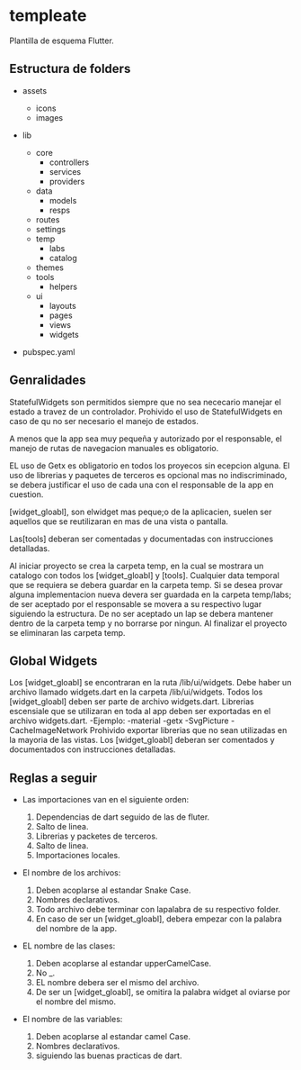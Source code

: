 # templeate

Plantilla de esquema Flutter.

## Estructura de folders

- assets
    - icons
    - images
- lib
    - core
        - controllers
        - services
        - providers
    - data
        - models
        - resps
    - routes
    - settings
    - temp
        - labs
        - catalog
    - themes
    - tools
        - helpers
    - ui
        - layouts
        - pages
        - views
        - widgets
        
- pubspec.yaml



## Genralidades

StatefulWidgets son permitidos siempre que no sea nececario manejar el estado a travez de un controlador.
Prohivido el uso de StatefulWidgets en caso de qu no ser necesario el  manejo de estados.

A menos que la app sea muy pequeña y autorizado por el responsable, el manejo de rutas de navegacion manuales es obligatorio.

EL uso de Getx es obligatorio en todos los proyecos sin ecepcion alguna.
El uso de librerias y paquetes de terceros es opcional mas no indiscriminado, se debera justificar el uso de cada una con el responsable de la app en cuestion.

[widget_gloabl], son elwidget mas peque;o de la aplicacien, suelen ser aquellos que se reutilizaran en mas de una vista o pantalla.


Las[tools] deberan ser comentadas y documentadas con instrucciones detalladas.

Al iniciar proyecto se crea la carpeta temp, en la cual se mostrara un catalogo con todos los [widget_gloabl] y [tools].
Cualquier data temporal que se requiera se debera guardar en la carpeta temp.
Si se desea provar alguna implementacion nueva devera  ser guardada en la carpeta temp/labs; de ser aceptado por el responsable se movera a su respectivo lugar siguiendo la estructura.
De no ser aceptado un lap se debera mantener dentro de la carpeta temp y no borrarse por ningun.
Al finalizar el proyecto se eliminaran las carpeta temp.


## Global Widgets

Los [widget_gloabl] se encontraran en la ruta /lib/ui/widgets.
Debe haber un archivo llamado widgets.dart en la carpeta /lib/ui/widgets.
Todos los [widget_gloabl] deben ser parte de archivo widgets.dart.
Librerias escensiale que se utilizaran en toda al app deben ser exportadas en el archivo widgets.dart.
    -Ejemplo:
        -material
        -getx
        -SvgPicture
        -CacheImageNetwork
Prohivido exportar librerias que no sean utilizadas en la mayoria de las vistas.
Los [widget_gloabl] deberan ser comentados y documentados con instrucciones detalladas.


## Reglas a seguir

- Las importaciones van en el siguiente orden:
    1. Dependencias de dart seguido de las de fluter.
    2. Salto de linea.
    3. Librerias y packetes de terceros.
    4. Salto de linea.
    5. Importaciones locales.
         <!--Ejemplo:
          import 'dart:io';
          import 'package:flutter/material.dart';

          import 'package:get/get.dart';
          
          import 'core/services/socket_service.dart';
           -->
- El nombre de los archivos:

    1. Deben acoplarse al estandar Snake Case.
    2. Nombres declarativos.
    3. Todo archivo debe terminar con lapalabra de su respectivo folder.
    4. En caso de ser un [widget_gloabl], debera empezar con la palabra del nombre de la app.
    <!--  
    Ejemplo: 

        nombre de la app : Vezabela.

        user_model.dart
        login_page.dart
        vezabutton_widget.dart
    -->
- EL nombre de las clases:

    1. Deben acoplarse al estandar upperCamelCase.
    2. No _.
    3. EL nombre debera ser el mismo del archivo.
    4. De ser un [widget_gloabl], se omitira la palabra widget al oviarse por el nombre del mismo.
    <!-- 
    Ejemplo:

    user_model.dart = UserModel
    login_page.dart = LoginPage
    vezabutton_widget.dart = Vezabutton
     -->
- El nombre de las variables:

    1. Deben acoplarse al estandar camel Case.
    2. Nombres declarativos.
    3. siguiendo las buenas practicas de dart.

    <!-- 
    Ejemplo:
    final nombre;
    final apellido;
    final edadUsuario;
    final _token; (variable privada)
     -->
